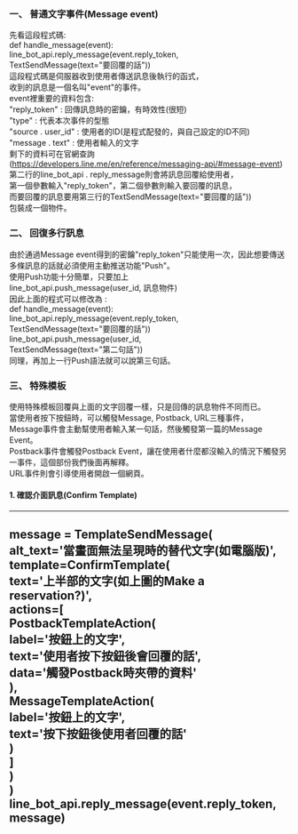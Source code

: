 ### 一、	普通文字事件(Message event)
先看這段程式碼:  
def handle_message(event):  
  line_bot_api.reply_message(event.reply_token,  
    TextSendMessage(text="要回覆的話"))  
這段程式碼是伺服器收到使用者傳送訊息後執行的函式，  
收到的訊息是一個名叫"event"的事件。  
event裡重要的資料包含:  
"reply_token" : 回傳訊息時的密鑰，有時效性(很短)  
"type" : 代表本次事件的型態  
"source . user_id" : 使用者的ID(是程式配發的，與自己設定的ID不同)  
"message . text" : 使用者輸入的文字  
剩下的資料可在官網查詢(https://developers.line.me/en/reference/messaging-api/#message-event)  
第二行的line_bot_api . reply_message則會將訊息回覆給使用者，  
第一個參數輸入"reply_token"，第二個參數則輸入要回覆的訊息，  
而要回覆的訊息要用第三行的TextSendMessage(text="要回覆的話"))  
包裝成一個物件。

### 二、	回復多行訊息
由於通過Message event得到的密鑰"reply_token"只能使用一次，因此想要傳送多條訊息的話就必須使用主動推送功能"Push"。  
使用Push功能十分簡單，只要加上  
line_bot_api.push_message(user_id, 訊息物件)  
因此上面的程式可以修改為 :  
def handle_message(event):  
  line_bot_api.reply_message(event.reply_token,  
    TextSendMessage(text="要回覆的話"))  
  line_bot_api.push_message(user_id,  
    TextSendMessage(text="第二句話"))  
同理，再加上一行Push語法就可以說第三句話。

### 三、	特殊模板
使用特殊模板回覆與上面的文字回覆一樣，只是回傳的訊息物件不同而已。  
當使用者按下按鈕時，可以觸發Message, Postback, URL三種事件，  
Message事件會主動幫使用者輸入某一句話，然後觸發第一篇的Message Event。  
Postback事件會觸發Postback Event，讓在使用者什麼都沒輸入的情況下觸發另一事件，這個部份我們後面再解釋。  
URL事件則會引導使用者開啟一個網頁。  

#### 1. 確認介面訊息(Confirm Template)  
---
message = TemplateSendMessage(  
    alt_text='當畫面無法呈現時的替代文字(如電腦版)',  
    template=ConfirmTemplate(  
        text='上半部的文字(如上圖的Make a reservation?)',  
        actions=\[  
            PostbackTemplateAction(  
                label='按鈕上的文字',  
                text='使用者按下按鈕後會回覆的話',  
                data='觸發Postback時夾帶的資料'  
            ),  
            MessageTemplateAction(  
                label='按鈕上的文字',  
                text='按下按鈕後使用者回覆的話'  
            )  
        \]  
    )  
)  
line_bot_api.reply_message(event.reply_token, message)  
---
